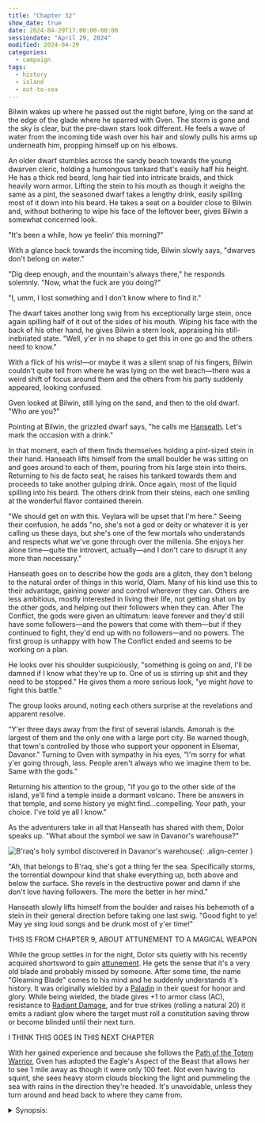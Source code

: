 ```yaml
---
title: "Chapter 32"
show_date: true
date: 2024-04-29T17:00:00-00:00
sessiondate: "April 29, 2024"
modified: 2024-04-29
categories:
  - campaign
tags:
  - history
  - island
  - out-to-sea
---
```


Bilwin wakes up where he passed out the night before, lying on the sand at the edge of the glade where he
sparred with Gven. The storm is gone and the sky is clear, but the pre-dawn stars look different. He feels
a wave of water from the incoming tide wash over his hair and slowly pulls his arms up underneath
him, propping himself up on his elbows.

An older dwarf stumbles across the sandy beach towards the young dwarven cleric, holding a humongous tankard
that's easily half his height. He has a thick red beard, long hair tied into intricate braids, and
thick heavily worn armor. Lifting the stein to his mouth as though it weighs the same as a pint,
the seasoned dwarf takes a lengthy drink, easily spilling most of it down
into his beard. He takes a seat on a boulder close to Bilwin and, without bothering to wipe his face
of the leftover beer, gives Bilwin a somewhat concerned look.

"It's been a while, how ye feelin' this morning?"

With a glance back towards the incoming tide, Bilwin slowly says, "dwarves don't belong on water."

"Dig deep enough, and the mountain's always there," he responds solemnly. "Now, what the fuck are
you doing?"

"I, umm, I lost something and I don't know where to find it."

The dwarf takes another long swig from his exceptionally large stein, once again spilling half of it
out of the sides of his mouth. Wiping his face with the back of his other hand, he gives Bilwin a
stern look, appraising his still-inebriated state. "Well, y'er in no shape to get this in one go and
the others need to know."

With a flick of his wrist—or maybe it was a silent snap of his fingers, Bilwin couldn't quite tell
from where he was lying on the wet beach—there was a weird shift of focus around them and the others
from his party suddenly appeared, looking confused.

Gven looked at Bilwin, still lying on the sand, and then to the old dwarf. "Who are you?"

Pointing at Bilwin, the grizzled dwarf says, "he calls me [Hanseath](https://forgottenrealms.fandom.com/wiki/Hanseath).
Let's mark the occasion with a drink." 

In that moment, each of them finds themselves holding a
pint-sized stein in their hand. Hanseath lifts himself from the small boulder he was sitting on
and goes around to each of them, pouring from his large stein into theirs. Returning to his
de facto seat, he raises his tankard towards them and proceeds to take another gulping
drink. Once again, most of the liquid spilling into his beard. The others drink from their steins,
each one smiling at the wonderful flavor contained therein.

"We should get on with this. Veylara will be upset that I'm here." Seeing their confusion, he
adds "no, she's not a god or deity or whatever it is yer calling us these days, but she's
one of the few mortals who understands and respects what we've gone through over the
millenia. She enjoys her alone time—quite the introvert, actually—and I don't care to disrupt
it any more than necessary."

Hanseath goes on to describe how the gods are a glitch, they don't belong to the natural order
of things in this world, Olam. Many of his kind use this to their advantage, gaining power and control
wherever they can. Others are less ambitious, mostly interested in living their life, not getting
shat on by the other gods, and helping out their followers when they can. After The Conflict, the
gods were given an ultimatum: leave forever and they'd still have some followers—and the powers
that come with them—but if they continued to fight, they'd end up with no followers—and no powers.
The first group is unhappy with how The Conflict ended and seems to be working on a plan.

He looks over his shoulder suspiciously, "something is going on and, I'll be damned if I
know what they're up to. One of us is stirring up shit and they need to be stopped." He
gives them a more serious look, "ye might _have_ to fight this battle."

The group looks around, noting each others surprise at the revelations and apparent resolve.

"Y'er three days away from the first of several islands. Amonah is the largest of them and the
only one with a large port city. Be warned though, that town's controlled by those who support
your opponent in Elsemar, Davanor." Turning to Gven with sympathy in his eyes, "I'm sorry for
what y'er going through, lass. People aren't always who we imagine them to be. Same with the gods."

Returning his attention to the group, "if you go to the other side of the island, ye'll find
a temple inside a dormant volcano. There be answers in that temple, and some history ye might
find...compelling. Your path, your choice. I've told ye all I know."

As the adventurers take in all that Hanseath has shared with them, Dolor speaks up. "What about
the symbol we saw in Davanor's warehouse?"

![B'raq's holy symbol discovered in Davanor's warehouse](/dnd/assets/images/ch28-holy-symbol-Braq.png){: .align-center }

"Ah, that belongs to B'raq, she's got a thing fer the sea. Specifically storms, the torrential
downpour kind that shake everything up, both above and below the surface. She revels in the
destructive power and damn if she don't love having followers. The more the better in her mind."

Hanseath slowly lifts himself from the boulder and raises his behemoth of a stein in their
general direction before taking one last swig. "Good fight to ye! May ye sing loud songs and
be drunk most of y'er time!"




THIS IS FROM CHAPTER 9, ABOUT ATTUNEMENT TO A MAGICAL WEAPON

While the group settles in for the night, Dolor sits quietly with his recently acquired
shortsword to gain [attunement](https://www.dndbeyond.com/sources/basic-rules/magic-items#Attunement).
He gets the sense that it's a very old blade and probably missed by someone. After some time,
the name "Gleaming Blade" comes to his mind and he suddenly understands it's history. It was
originally wielded by a [Paladin](https://www.dndbeyond.com/classes/paladin) in their quest
for honor and glory. While being wielded, the blade gives +1 to armor class (AC), resistance
to [Radiant Damage](https://nerdnightnews.com/radiant-damage-5e/), and for true strikes
(rolling a natural 20) it emits a radiant glow where the target must roll a constitution
saving throw or become blinded until their next turn.

I THINK THIS GOES IN THIS NEXT CHAPTER

With her gained experience and because she follows the
[Path of the Totem Warrior](https://dnd5e.wikidot.com/barbarian:totem-warrior), Gven has adopted
the Eagle's Aspect of the Beast that allows her to see 1 mile away as though it were only
100 feet. Not even having to squint, she sees heavy storm clouds blocking the light and pummeling
the sea with rains in the direction they're headed. It's unavoidable, unless they turn around
and head back to where they came from.

<details><summary>Synopsis:</summary>

<ul>
  <li>Bilwin wakes up where he passed out the night before. The storm is gone and the sky is
    clear, but the pre-dawn stars look different. An older dwarf stumbles towards him, across
    the sandy beach, holding a humongous tankard.</li>
</ul>

</details>

<!-- NOTES -->

<!-- em dash: — | kebyoard shortcut = Option + Shift + Dash (-) -->
<!-- https://oatcookies.neocities.org/dndmoney to convert copper, silver, gold, and more into CP -->
<!--
  Lists of spells for the classes:
    - Cleric spells: https://www.dndbeyond.com/spells/class/cleric 
    - Druid spells: https://www.dndbeyond.com/spells/class/druid
    - Sorcerer spells: https://www.dndbeyond.com/spells/class/sorcerer
  Monsters: https://www.dndbeyond.com/monsters
-->
<!-- Directions on a boat:
  Port = left side
  Starboard = right side
  Bow = front
  Aft = back (inside the ship, on board)
  Stern = back (outside, offboard)
-->

